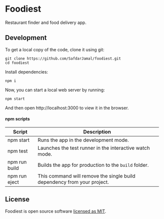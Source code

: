 # Foodiest

Restaurant finder and food delivery app.

## Development

To get a local copy of the code, clone it using git:

```
git clone https://github.com/SafdarJamal/foodiest.git
cd foodiest
```

Install dependencies:

```
npm i
```

Now, you can start a local web server by running:

```
npm start
```

And then open http://localhost:3000 to view it in the browser.

#### npm scripts

| Script        | Description                                                             |
| ------------- | ----------------------------------------------------------------------- |
| npm start     | Runs the app in the development mode.                                   |
| npm test      | Launches the test runner in the interactive watch mode.                 |
| npm run build | Builds the app for production to the `build` folder.                    |
| npm run eject | This command will remove the single build dependency from your project. |

## License

Foodiest is open source software [licensed as MIT](https://github.com/SafdarJamal/foodiest/blob/master/LICENSE).
